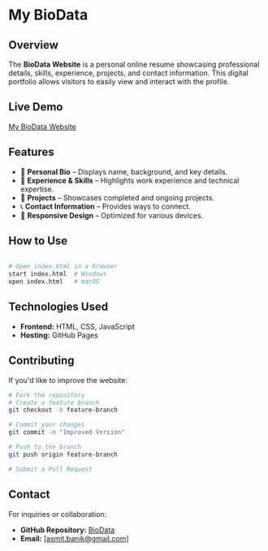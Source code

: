 # My BioData 

## Overview
The **BioData Website** is a personal online resume showcasing professional details, skills, experience, projects, and contact information. This digital portfolio allows visitors to easily view and interact with the profile.

## Live Demo
[My BioData Website](https://asmitbanik.github.io/My-BioData/)

## Features
- 📄 **Personal Bio** – Displays name, background, and key details.
- 💼 **Experience & Skills** – Highlights work experience and technical expertise.
- 🚀 **Projects** – Showcases completed and ongoing projects.
- 📞 **Contact Information** – Provides ways to connect.
- 🎨 **Responsive Design** – Optimized for various devices.

## How to Use
```bash

# Open index.html in a browser
start index.html  # Windows
open index.html   # macOS
```

## Technologies Used
- **Frontend:** HTML, CSS, JavaScript
- **Hosting:** GitHub Pages

## Contributing
If you'd like to improve the website:
```bash
# Fork the repository
# Create a feature branch
git checkout -b feature-branch

# Commit your changes
git commit -m "Improved Version"

# Push to the branch
git push origin feature-branch

# Submit a Pull Request
```



## Contact
For inquiries or collaboration:
- **GitHub Repository:** [BioData](https://asmitbanik.github.io/My-BioData/)
- **Email:** [asmit.banik@gmail.com]

